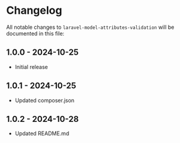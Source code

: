 # Changelog

All notable changes to `laravel-model-attributes-validation` will be documented in this file:

## 1.0.0 - 2024-10-25

- Initial release

## 1.0.1 - 2024-10-25

- Updated composer.json

## 1.0.2 - 2024-10-28

- Updated README.md